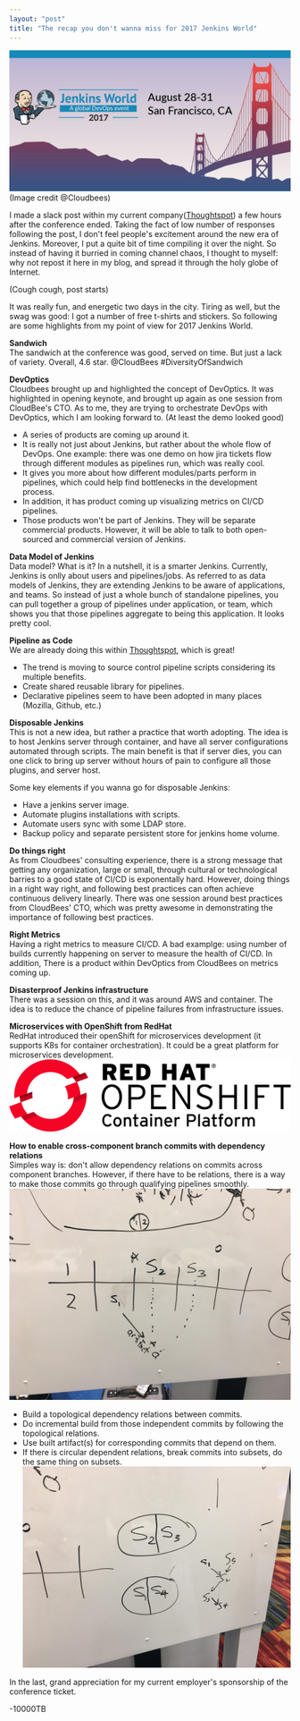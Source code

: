 ```yaml
---
layout: "post"
title: "The recap you don't wanna miss for 2017 Jenkins World"
---
```

![2017 Jenkins World](/images/jenkins-world-banner.jpg)
(Image credit @Cloudbees)  

I made a slack post within my current company(<a href="http://www.thoughtspot.com">Thoughtspot</a>) a few hours after the conference ended. Taking the fact of low number of responses following the post, I don't feel people's excitement around the new era of Jenkins. Moreover, I put a quite bit of time compiling it over the night. So instead of having it burried in coming channel chaos, I thought to myself: why not repost it here in my blog, and spread it through the holy globe of Internet.

(Cough cough, post starts)

It was really fun, and energetic two days in the city. Tiring as well, but the swag was good: I got a number of free t-shirts and stickers. So following are some highlights from my point of view for 2017 Jenkins World.

<strong>Sandwich</strong><br>
The sandwich at the conference was good, served on time. But just a lack of variety. Overall, 4.6 star. @CloudBees #DiversityOfSandwich

<strong>DevOptics</strong><br>
Cloudbees brought up and highlighted the concept of DevOptics. It was highlighted in opening keynote, and brought up again as one session from CloudBee's CTO. As to me, they are trying to orchestrate DevOps with DevOptics, which I am looking forward to. (At least the demo looked good)

- A series of products are coming up around it.
- It is really not just about Jenkins, but rather about the whole flow of DevOps. One example: there was one demo on how jira tickets flow through different modules as pipelines run, which was really cool.
- It gives you more about how different modules/parts perform in pipelines, which could help find bottlenecks in the development process.
- In addition, it has product coming up visualizing metrics on CI/CD pipelines.
- Those products won't be part of Jenkins. They will be separate commercial products. However, it will be able to talk to both open-sourced and commercial version of Jenkins.

<strong>Data Model of Jenkins</strong><br>
Data model? What is it? In a nutshell, it is a smarter Jenkins. Currently, Jenkins is onlly about users and pipelines/jobs. As referred to as data models of Jenkins, they are extending Jenkins to be aware of applications, and teams. So instead of just a whole bunch of standalone pipelines, you can pull together a group of pipelines under application, or team, which shows you that those pipelines aggregate to being this application. It looks pretty cool.

<strong>Pipeline as Code</strong><br>
We are already doing this within <a href="http://www.thoughtspot.com">Thoughtspot</a>, which is great!

- The trend is moving to source control pipeline scripts considering its multiple benefits.
- Create shared reusable library for pipelines.
- Declarative pipelines seem to have been adopted in many places (Mozilla, Github, etc.)

<strong>Disposable Jenkins</strong><br>
This is not a new idea, but rather a practice that worth adopting. The idea is to host Jenkins server through container, and have all server configurations automated through scripts. The main benefit is that if server dies, you can one click to bring up server without hours of pain to configure all those plugins, and server host.

Some key elements if you wanna go for disposable Jenkins:

- Have a jenkins server image.
- Automate plugins installations with scripts.
- Automate users sync with some LDAP store.
- Backup policy and separate persistent store for jenkins home volume.

<strong>Do things right</strong><br>
As from Cloudbees' consulting experience, there is a strong message that getting any organization, large or small, through cultural or technological barries to a good state of CI/CD is exponentally hard. However, doing things in a right way right, and following best practices can often achieve continuous delivery linearly. There was one session around best practices from CloudBees' CTO, which was pretty awesome in demonstrating the importance of following best practices.

<strong>Right Metrics</strong><br>
Having a right metrics to measure CI/CD. A bad examplge: using number of builds currently happening on server to measure the health of CI/CD. In addition, There is a product within DevOptics from CloudBees on metrics coming up.

<strong>Disasterproof Jenkins infrastructure</strong><br>
There was a session on this, and it was around AWS and container. The idea is to reduce the chance of pipeline failures from infrastructure issues.

<strong>Microservices with OpenShift from RedHat</strong><br>
RedHat introduced their openShift for microservices development (it supports K8s for container orchestration). It could be a great platform for microservices development.
![2017 Jenkins World](/images/openshift-banner.jpg)

<strong>How to enable cross-component branch commits with dependency relations</strong><br>
Simples way is: don't allow dependency relations on commits across component branches. However, if there have to be relations, there is a way to make those commits go through qualifying pipelines smoothly.
![cross component commits with dependency](/images/cross-component-commits-with-dependency.jpg)

- Build a topological dependency relations between commits.
- Do incremental build from those independent commits by following the topological relations.
- Use built artifact(s) for corresponding commits that depend on them.
- If there is circular dependent relations, break commits into subsets, do the same thing on subsets.
![topological dependency build](/images/topological-incremental-build.jpg)

In the last, grand appreciation for my current employer's sponsorship of the conference ticket. 

-10000TB
